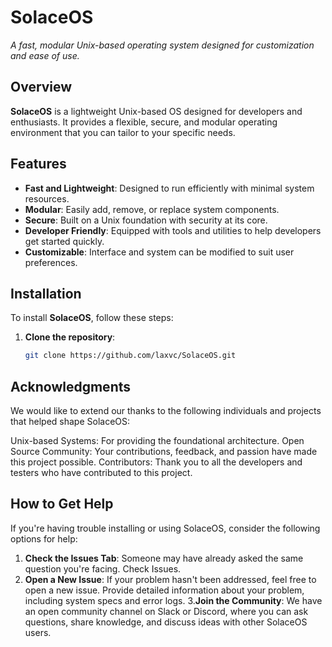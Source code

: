 # SolaceOS

*A fast, modular Unix-based operating system designed for customization and ease of use.*

## Overview

**SolaceOS** is a lightweight Unix-based OS designed for developers and enthusiasts. It provides a flexible, secure, and modular operating environment that you can tailor to your specific needs.

## Features

- **Fast and Lightweight**: Designed to run efficiently with minimal system resources.
- **Modular**: Easily add, remove, or replace system components.
- **Secure**: Built on a Unix foundation with security at its core.
- **Developer Friendly**: Equipped with tools and utilities to help developers get started quickly.
- **Customizable**: Interface and system can be modified to suit user preferences.

## Installation

To install **SolaceOS**, follow these steps:

1. **Clone the repository**:
   ```bash
   git clone https://github.com/laxvc/SolaceOS.git
   
## Acknowledgments
We would like to extend our thanks to the following individuals and projects that helped shape SolaceOS:

Unix-based Systems: For providing the foundational architecture.
Open Source Community: Your contributions, feedback, and passion have made this project possible.
Contributors: Thank you to all the developers and testers who have contributed to this project.

## How to Get Help
If you're having trouble installing or using SolaceOS, consider the following options for help:

1. **Check the Issues Tab**: Someone may have already asked the same question you're facing. Check Issues.
2. **Open a New Issue**: If your problem hasn't been addressed, feel free to open a new issue. Provide detailed information about your problem, including system specs and error logs.
3.**Join the Community**: We have an open community channel on Slack or Discord, where you can ask questions, share knowledge, and discuss ideas with other SolaceOS users.
